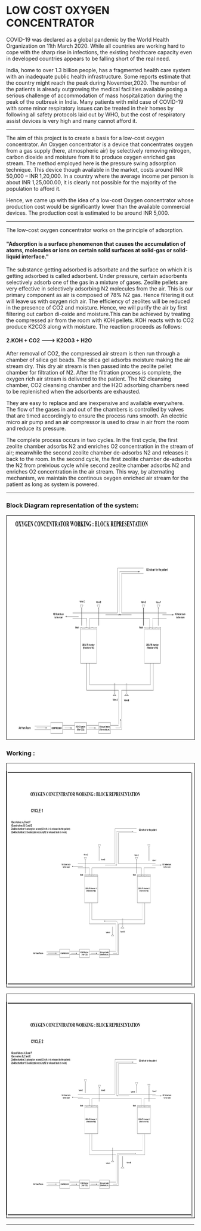 # LOW COST OXYGEN CONCENTRATOR


COVID-19 was declared as a global pandemic by the World Health Organization on 11th March 2020. While all countries are working hard to cope with the sharp rise in infections, the existing healthcare capacity even in developed countries appears to be falling short of the real need.  

India, home to over 1.3 billion people, has a fragmented health care system with an inadequate public health infrastructure. Some reports estimate that the country might reach the peak during November,2020. The number of the patients is already outgrowing the medical facilities available posing a serious challenge of accommodation of mass hospitalization during the peak of the outbreak in India. Many patients with mild case of COVID-19 with some minor respiratory issues can be treated in their homes by following all safety protocols laid out by WHO, but the cost of respiratory assist devices is very high and many cannot afford it. 

<hr>

The aim of this project is to create a basis for a low-cost oxygen concentrator. An Oxygen concentrator is a device that concentrates oxygen from a gas supply (here, atmospheric air) by selectively removing nitrogen, carbon dioxide and moisture from it to produce oxygen enriched gas stream. The method employed here is the pressure swing adsorption technique.  This device though available in the market, costs around INR 50,000 – INR 1,20,000. In a country where the average income per person is about INR 1,25,000.00, it is clearly not possible for the majority of the population to afford it. 

Hence, we came up with the idea of a low-cost Oxygen concentrator whose production cost would be significantly lower than the available commercial devices. The production cost is estimated to be around INR 5,000.  
  
  <hr>

The low-cost oxygen concentrator works on the principle of adsorption. 
#### "Adsorption is a surface phenomenon that causes the accumulation of atoms, molecules or ions on certain solid surfaces at solid-gas or solid-liquid interface." 
The substance getting adsorbed is adsorbate and the surface on which it is getting adsorbed is called adsorbent. Under pressure, certain adsorbents selectively adsorb one of the gas in a mixture of gases. Zeolite pellets are very effective in selectively adsorbing N2 molecules from the air. This is our primary component as air is composed of 78% N2 gas. Hence filtering it out will leave us with oxygen rich air.  The efficiency of zeolites will be reduced in the presence of CO2 and moisture. Hence, we will purify the air by first filtering out carbon di-oxide and moisture.This can be achieved by treating the compressed air from the room with KOH pellets. KOH reacts with to CO2 produce K2CO3 along with moisture. The reaction proceeds as follows: 

#### 2.KOH + CO2 ---> K2CO3 +  H2O 

After removal of CO2, the compressed air stream is then run through a chamber of silica gel beads. The silica gel adsorbs moisture making the air stream dry.  This dry air stream is then passed into the zeolite pellet chamber for filtration of N2. After the filtration process is complete, the oxygen rich air stream is delivered to the patient. The N2 cleansing chamber, CO2 cleansing chamber and the H2O adsorbing chambers need to be replenished when the adsorbents are exhausted. 

They are easy to replace and are inexpensive and available everywhere.  The flow of the gases in and out of the chambers is controlled by valves that are timed accordingly to ensure the process runs smooth. An electric micro air pump and an air compressor is used to draw in air from the room and reduce its pressure. 

The complete process occurs in two cycles. In the first cycle, the first zeolite chamber adsorbs N2 and enriches O2 concentration in the stream of air; meanwhile the second zeolite chamber de-adsorbs N2 and releases it back to the room. In the second cycle,  the first zeolite chamber de-adsorbs the N2 from preivious cycle while second zeolite chamber adsorbs N2 and enriches O2 concentration in the air stream. This way, by alternating mechanism, we maintain the continous oxygen enriched air stream for the patient as long as system is powered. 

<hr>

### Block Diagram representation of the system:

<kbd><img style = "border: 1px solid black;" src = "https://github.com/VibaRUdupa/mine/blob/master/O2.PNG" height = 600 width = 1500>
  
  
###  Working :


<img style = "border: 1px solid black;" src = "https://github.com/VibaRUdupa/mine/blob/master/O2%20conc%20cycle%201.png" height = 600 width = 1500>


<img style = "border: 1px solid black;" src = "https://github.com/VibaRUdupa/mine/blob/master/O2%20conc%20cycle%202.png" height = 600 width = 1500></kbd>


<hr>
